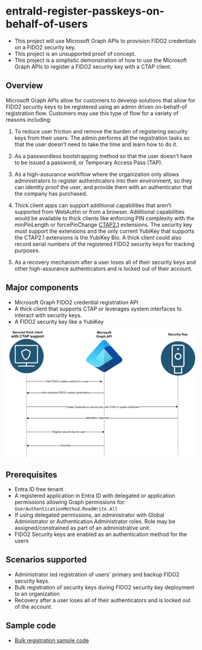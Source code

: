 # entraId-register-passkeys-on-behalf-of-users
- This project will use Microsoft Graph APIs to provision FIDO2 credentials on a FIDO2 security key. 
- This project is an unsupported proof of concept.
- This project is a simplistic demonstration of how to use the Microsoft Graph APIs to register a FIDO2 security key with a CTAP client. 

## Overview
Microsoft Graph APIs allow for customers to develop solutions that allow for FIDO2 security keys to be registered using an admin driven on-behalf-of registration flow. Customers may use this type of flow for a variety of reasons including:

1. To reduce user friction and remove the burden of registering security keys from their users.  The admin performs all the registration tasks so that the user doesn’t need to take the time and learn how to do it.

2. As a passwordless bootstrapping method so that the user doesn’t have to be issued a password, or Temporary Access Pass (TAP).

3. As a high-assurance workflow where the organization only allows administrators to register authenticators into their environment, so they can identity proof the user, and provide them with an authenticator that the company has purchased.

4. Thick client apps can support additional capabilities that aren’t supported from WebAuthn or from a browser. Additional capabilities would be available to thick clients like enforcing PIN complexity with the minPinLength or forcePinChange [CTAP2.1](https://fidoalliance.org/specs/fido-v2.1-rd-20210309/fido-client-to-authenticator-protocol-v2.1-rd-20210309.html#sctn-feature-descriptions) extensions. The security key must support the extensions and the only current YubiKey that supports the CTAP2.1 extensions is the YubiKey Bio. A thick client could also record serial numbers of the registered FIDO2 security keys for tracking purposes.

5. As a recovery mechanism after a user loses all of their security keys and other high-assurance authenticators and is locked out of their account.


## Major components
- Microsoft Graph FIDO2 credential registration API
- A thick client that supports CTAP or leverages system interfaces to interact with security keys.
- A FIDO2 security key like a YubiKey

![Sequence Diagram](images/SolutionOverview-FIDO2-security-key-Admin-on-behalf-of-registration.png)

## Prerequisites
- Entra ID free tenant
- A registered application in Entra ID with delegated or application permissions allowing Graph permissions for: `UserAuthenticationMethod.ReadWrite.All`
- If using delegated permissions, an administrator with Global Administrator or Authentication Administrator roles. Role may be assigned/constrained as part of an administrative unit.
- FIDO2 Security keys are enabled as an authentication method for the users


## Scenarios supported
- Administrator led registration of users' primary and backup FIDO2 security keys.
- Bulk registration of security keys during FIDO2 security key deployment to an organization
- Recovery after a user loses all of their authenticators and is locked out of the account.

## Sample code
- [Bulk registration sample code](bulkRegistration/BulkRegistration.md)